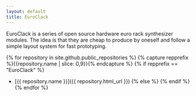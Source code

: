 ```yaml
---
layout: default
title: EuroClack
---
```


EuroClack is a series of open source hardware euro rack synthesizer modules. The idea is that they are cheap to produce by oneself and follow a simple layout system for fast prototyping.


{% for repository in site.github.public_repositories %}
{% capture repprefix %}{{repository.name | slice: 0,9}}{% endcapture %}
{% if repprefix == "EuroClack" %}
* [{{ repository.name }}]({{ repository.html_url }})
{% else %}
{% endif %}
{% endfor %}
